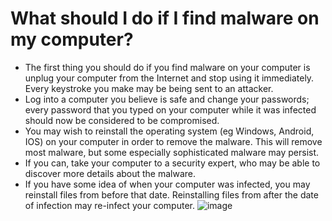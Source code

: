 [Title]: # (Что делать, если я нахожу вредоносное ПО на своем компьютере?)
[Order]: # (8)

# What should I do if I find malware on my computer?

*   The first thing you should do if you find malware on your computer is unplug your computer from the Internet and stop using it immediately. Every keystroke you make may be being sent to an attacker.
*   Log into a computer you believe is safe and change your passwords; every password that you typed on your computer while it was infected should now be considered to be compromised.
*   You may wish to reinstall the operating system (eg Windows, Android, IOS) on your computer in order to remove the malware. This will remove most malware, but some especially sophisticated malware may persist.
*   If you can, take your computer to a security expert, who may be able to discover more details about the malware.
*   If you have some idea of when your computer was infected, you may reinstall files from before that date. Reinstalling files from after the date of infection may re-infect your computer.
![image](malware5.png)